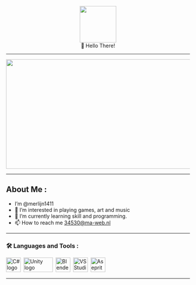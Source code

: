 <div id="header" align="center">
  <img src=https://media.giphy.com/media/YYW0hHizzIOrlhimPG/giphy.gif width="100"/>
</div>

<div align="center">
👋 Hello There!
</div>

---

<div align="center">
  <img src=https://media.giphy.com/media/v1.Y2lkPTc5MGI3NjExZGM0OGQ3NGZhMDMxNWFkNDczZmI0YTI5ZmE4MzQ1ZWUyMThjOGNjNyZjdD1n/dWesBcTLavkZuG35MI/giphy.gif width="600" height="300"/>
</div>

---
## About Me :

- I’m @merlijn1411
- 👀 I’m interested in playing games, art and music 
- 🌱 I’m currently learning skill and programming. 
- 📫 How to reach me 34530@ma-web.nl

---

### :hammer_and_wrench: Languages and Tools :
<div align="left" >
  <img src="https://seeklogo.com/images/C/c-logo-A44DB3D53C-seeklogo.com.png" title="C# logo" alt="C# logo" width="40" height="40"/>&nbsp;
  <img src="https://upload.wikimedia.org/wikipedia/commons/thumb/1/19/Unity_Technologies_logo.svg/2560px-Unity_Technologies_logo.svg.png"  title="Unity logo" alt="Unity logo" width="80" height="40"/>&nbsp;
    <img src="https://upload.wikimedia.org/wikipedia/commons/thumb/0/0c/Blender_logo_no_text.svg/2503px-Blender_logo_no_text.svg.png" title="Blender logo" alt="Blender logo" width="40" height="40"/>&nbsp;
    <img src="https://upload.wikimedia.org/wikipedia/commons/thumb/5/59/Visual_Studio_Icon_2019.svg/2060px-Visual_Studio_Icon_2019.svg.png" title="VS Studio logo" alt="VS Studio logo" width="40" height="40"/>&nbsp;
  <img src="https://upload.wikimedia.org/wikipedia/commons/archive/6/69/20231108190719%21Logo_Aseprite.svg" title="Asprite logo" alt="Aseprite logo Image" width="40" height="40"/>&nbsp;
</div>

---
